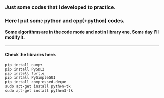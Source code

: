 ### Just some codes that I developed to practice.

### Here I put some python and cpp(+python) codes.

#### Some algorithms are in the code mode and not in library one. Some day I'll modify it. 

-----
#### Check the libraries here.

```
pip install numpy
pip install PySDL2
pip install turtle
pip install PySimpleGUI 
pip install compressed-deque
sudo apt-get install python-tk
sudo apt-get install python3-tk
```
